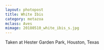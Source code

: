 ```yaml
---
layout: photopost
title: White Ibis
category: metazoa
mclass: Aves
mimage: 20180510_white_ibis_s.jpg
---
```



Taken at Hester Garden Park, Houston, Texas
